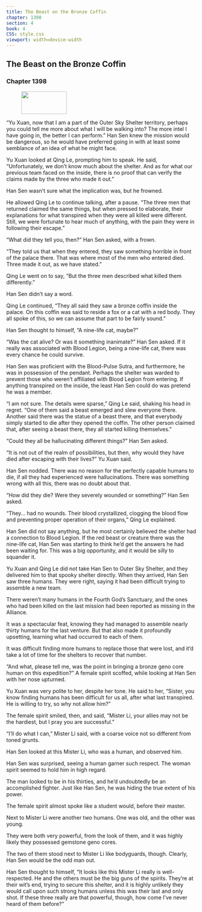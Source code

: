 ```yaml
---
title: The Beast on the Bronze Coffin
chapter: 1398
section: 4
book: 4
CSS: style.css
viewport: width=device-width
---
```


## The Beast on the Bronze Coffin

### Chapter 1398

<figure>
	<img src="../Images/gem.gif" alt="" id="gem" width="120" height="60" />
</figure>

“Yu Xuan, now that I am a part of the Outer Sky Shelter territory, perhaps you could tell me more about what I will be walking into? The more intel I have going in, the better I can perform.” Han Sen knew the mission would be dangerous, so he would have preferred going in with at least some semblance of an idea of what he might face.

Yu Xuan looked at Qing Le, prompting him to speak. He said, “Unfortunately, we don’t know much about the shelter. And as for what our previous team faced on the inside, there is no proof that can verify the claims made by the three who made it out.”

Han Sen wasn’t sure what the implication was, but he frowned.

He allowed Qing Le to continue talking, after a pause. “The three men that returned claimed the same things, but when pressed to elaborate, their explanations for what transpired when they were all killed were different. Still, we were fortunate to hear much of anything, with the pain they were in following their escape.”

“What did they tell you, then?” Han Sen asked, with a frown.

“They told us that when they entered, they saw something horrible in front of the palace there. That was where most of the men who entered died. Three made it out, as we have stated.”

Qing Le went on to say, “But the three men described what killed them differently.”

Han Sen didn’t say a word.

Qing Le continued, “They all said they saw a bronze coffin inside the palace. On this coffin was said to reside a fox or a cat with a red body. They all spoke of this, so we can assume that part to be fairly sound.”

Han Sen thought to himself, “A nine-life cat, maybe?”

“Was the cat alive? Or was it something inanimate?” Han Sen asked. If it really was associated with Blood Legion, being a nine-life cat, there was every chance he could survive.

Han Sen was proficient with the Blood-Pulse Sutra, and furthermore, he was in possession of the pendant. Perhaps the shelter was warded to prevent those who weren’t affiliated with Blood Legion from entering. If anything transpired on the inside, the least Han Sen could do was pretend he was a member.

“I am not sure. The details were sparse,” Qing Le said, shaking his head in regret. “One of them said a beast emerged and slew everyone there. Another said there was the statue of a beast there, and that everybody simply started to die after they opened the coffin. The other person claimed that, after seeing a beast there, they all started killing themselves.”

“Could they all be hallucinating different things?” Han Sen asked.

“It is not out of the realm of possibilities, but then, why would they have died after escaping with their lives?” Yu Xuan said.

Han Sen nodded. There was no reason for the perfectly capable humans to die, if all they had experienced were hallucinations. There was something wrong with all this, there was no doubt about that.

“How did they die? Were they severely wounded or something?” Han Sen asked.

“They… had no wounds. Their blood crystallized, clogging the blood flow and preventing proper operation of their organs,” Qing Le explained.

Han Sen did not say anything, but he most certainly believed the shelter had a connection to Blood Legion. If the red beast or creature there was the nine-life cat, Han Sen was starting to think he’d get the answers he had been waiting for. This was a big opportunity, and it would be silly to squander it.

Yu Xuan and Qing Le did not take Han Sen to Outer Sky Shelter, and they delivered him to that spooky shelter directly. When they arrived, Han Sen saw three humans. They were right, saying it had been difficult trying to assemble a new team.

There weren’t many humans in the Fourth God’s Sanctuary, and the ones who had been killed on the last mission had been reported as missing in the Alliance.

It was a spectacular feat, knowing they had managed to assemble nearly thirty humans for the last venture. But that also made it profoundly upsetting, learning what had occurred to each of them.

It was difficult finding more humans to replace those that were lost, and it’d take a lot of time for the shelters to recover that number.

“And what, please tell me, was the point in bringing a bronze geno core human on this expedition?” A female spirit scoffed, while looking at Han Sen with her nose upturned.

Yu Xuan was very polite to her, despite her tone. He said to her, “Sister, you know finding humans has been difficult for us all, after what last transpired. He is willing to try, so why not allow him?”

The female spirit smiled, then, and said, “Mister Li, your allies may not be the hardiest, but I pray you are successful.”

“I’ll do what I can,” Mister Li said, with a coarse voice not so different from toned grunts.

Han Sen looked at this Mister Li, who was a human, and observed him.

Han Sen was surprised, seeing a human garner such respect. The woman spirit seemed to hold him in high regard.

The man looked to be in his thirties, and he’d undoubtedly be an accomplished fighter. Just like Han Sen, he was hiding the true extent of his power.

The female spirit almost spoke like a student would, before their master.

Next to Mister Li were another two humans. One was old, and the other was young.

They were both very powerful, from the look of them, and it was highly likely they possessed gemstone geno cores.

The two of them stood next to Mister Li like bodyguards, though. Clearly, Han Sen would be the odd man out.

Han Sen thought to himself, “It looks like this Mister Li really is well-respected. He and the others must be the big guns of the spirits. They’re at their wit’s end, trying to secure this shelter, and it is highly unlikely they would call upon such strong humans unless this was their last and only shot. If these three really are that powerful, though, how come I’ve never heard of them before?”